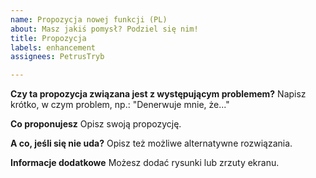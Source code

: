 ```yaml
---
name: Propozycja nowej funkcji (PL)
about: Masz jakiś pomysł? Podziel się nim!
title: Propozycja
labels: enhancement
assignees: PetrusTryb

---
```


**Czy ta propozycja związana jest z występującym problemem?**
Napisz krótko, w czym problem, np.: "Denerwuje mnie, że..."

**Co proponujesz**
Opisz swoją propozycję.

**A co, jeśli się nie uda?**
Opisz też możliwe alternatywne rozwiązania.

**Informacje dodatkowe**
Możesz dodać rysunki lub zrzuty ekranu.
